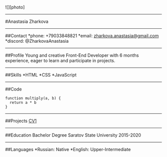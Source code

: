 ![][photo]

[def]: photo.jpg
********* 
#Anastasia Zharkova
********* 

##Contact
*phone: +79033848821
*email: zharkova.anastasia@gmail.com
*discord: @ZharkovaAnastasia
********* 
##Profile
Young and creative Front-End Developer with 6 months experience, eager to learn and participate in projects.
********* 

##Skills
*HTML
*CSS
*JavaScript
********* 

##Code
```
function multiply(a, b) {
  return a * b
}
```
********* 

##Projects
[CV1](https://github.com/ZharkovaAnastasia/rsschool-cv/blob/gh-pages/cv.md) 
********* 

##Education
Bachelor Degree
Saratov State University 
2015-2020
********* 
##Languages
*Russian: Native
*English: Upper-Intermediate

